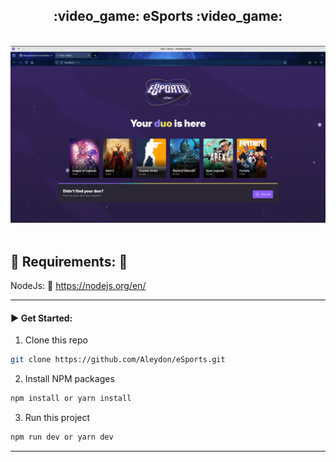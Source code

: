 <h2 align='center'>:video_game: eSports :video_game:</h2>

<p align="center">
  <br>
  <img width="900" src="./src/assets/page-screenshot.png" alt="Page screenshot">
  <br>
  <br>
</p>

## :pushpin: Requirements: :pushpin:

NodeJs: :link: https://nodejs.org/en/

---

#### :arrow_forward: Get Started:

1. Clone this repo

```sh
git clone https://github.com/Aleydon/eSports.git
```

2. Install NPM packages

```sh
npm install or yarn install
```

3.  Run this project

```sh
npm run dev or yarn dev
```

---
